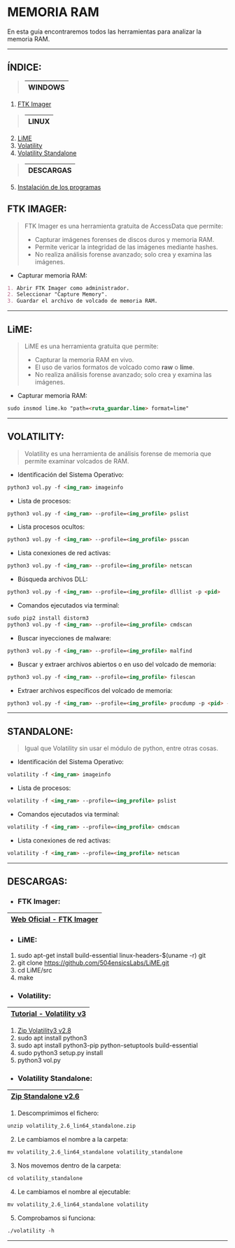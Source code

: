 # MEMORIA RAM

En esta guía encontraremos todos las herramientas para analizar la memoria RAM.

---

## ÍNDICE:
> | WINDOWS |
> |-----------|
1. [FTK Imager](#ftk-imager)
> | LINUX |
> |-----------|
2. [LiME](#lime)
3. [Volatility](#volatility)
4. [Volatility Standalone](#standalone)
> | DESCARGAS |
> |-----------|
5. [Instalación de los programas](#descargas)

<!------------------------------------ FTK IMAGER ------------------------------------------->

## FTK IMAGER:

> FTK Imager es una herramienta gratuita de AccessData que permite:
> - Capturar imágenes forenses de discos duros y memoria RAM.
> - Permite vericar la integridad de las imágenes mediante hashes.
> - No realiza análisis forense avanzado; solo crea y examina las imágenes.

- Capturar memoria RAM:
```markdown
1. Abrir FTK Imager como administrador.
2. Seleccionar "Capture Memory".
3. Guardar el archivo de volcado de memoria RAM.
```

---

<!---------------------------------------- LiME --------------------------------------------->

## LiME:

> LiME es una herramienta gratuita que permite:
> - Capturar la memoria RAM en vivo.
> - El uso de varios formatos de volcado como **raw** o **lime**.
> - No realiza análisis forense avanzado; solo crea y examina las imágenes.

- Capturar memoria RAM:
```markdown
sudo insmod lime.ko "path=<ruta_guardar.lime> format=lime"
```

---

<!------------------------------------ VOLATILITY -------------------------------------------->

## VOLATILITY:

> Volatility es una herramienta de análisis forense de memoria que permite examinar
volcados de RAM.

- Identificación del Sistema Operativo:
```markdown
python3 vol.py -f <img_ram> imageinfo
```

- Lista de procesos:
```markdown
python3 vol.py -f <img_ram> --profile=<img_profile> pslist
```

- Lista procesos ocultos:
```markdown
python3 vol.py -f <img_ram> --profile=<img_profile> psscan
```

- Lista conexiones de red activas:
```markdown
python3 vol.py -f <img_ram> --profile=<img_profile> netscan
```

- Búsqueda archivos DLL:
```markdown
python3 vol.py -f <img_ram> --profile=<img_profile> dlllist -p <pid>
```

- Comandos ejecutados via terminal:
```markdown
sudo pip2 install distorm3
python3 vol.py -f <img_ram> --profile=<img_profile> cmdscan
```

- Buscar inyecciones de malware:
```markdown
python3 vol.py -f <img_ram> --profile=<img_profile> malfind
```

- Buscar y extraer archivos abiertos o en uso del volcado de memoria:
```markdown
python3 vol.py -f <img_ram> --profile=<img_profile> filescan
```

- Extraer archivos específicos del volcado de memoria:
```markdown
python3 vol.py -f <img_ram> --profile=<img_profile> procdump -p <pid> --dumpdir <ruta_guardar>
```

---

<!------------------------------------- STANDALONE ------------------------------------------->

## STANDALONE:

> Igual que Volatility sin usar el módulo de python, entre otras cosas.

- Identificación del Sistema Operativo:
```markdown
volatility -f <img_ram> imageinfo
```

- Lista de procesos:
```markdown
volatility -f <img_ram> --profile=<img_profile> pslist
```

- Comandos ejecutados via terminal:
```markdown
volatility -f <img_ram> --profile=<img_profile> cmdscan
```

- Lista conexiones de red activas:
```markdown
volatility -f <img_ram> --profile=<img_profile> netscan
```

---

<!--------------------------------------- DESCARGAS ------------------------------------------>

## DESCARGAS:

- ### FTK Imager:

| [Web Oficial - FTK Imager](https://www.exterro.com/digital-forensics-software/ftk-imager) |
|-----------|

- ### LiME:

1. sudo apt-get install build-essential linux-headers-$(uname -r) git
2. git clone https://github.com/504ensicsLabs/LiME.git
3. cd LiME/src
4. make

- ### Volatility:

| [Tutorial - Volatility v3](https://www.youtube.com/watch?v=HKRZohqJEMM&t=160s) |
|-----------|

1. [Zip Volatility3 v2.8](https://codeload.github.com/volatilityfoundation/volatility3/zip/refs/tags/v2.8.0)
2. sudo apt install python3
3. sudo apt install python3-pip python-setuptools build-essential
4. sudo python3 setup.py install
5. python3 vol.py

- ### Volatility Standalone:

| [Zip Standalone v2.6](http://downloads.volatilityfoundation.org/releases/2.6/volatility_2.6_lin64_standalone.zip) |
|-----------|


1. Descomprimimos el fichero:
```markdown
unzip volatility_2.6_lin64_standalone.zip
```
2. Le cambiamos el nombre a la carpeta:
```markdown
mv volatility_2.6_lin64_standalone volatility_standalone
```
3. Nos movemos dentro de la carpeta:
```markdown
cd volatility_standalone
```
4. Le cambiamos el nombre al ejecutable:
```markdown
mv volatility_2.6_lin64_standalone volatility
```
5. Comprobamos si funciona:
```markdown
./volatility -h
```

---
